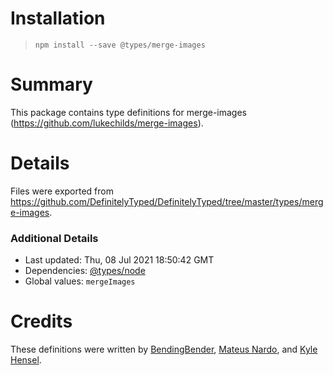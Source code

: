 # Installation
> `npm install --save @types/merge-images`

# Summary
This package contains type definitions for merge-images (https://github.com/lukechilds/merge-images).

# Details
Files were exported from https://github.com/DefinitelyTyped/DefinitelyTyped/tree/master/types/merge-images.

### Additional Details
 * Last updated: Thu, 08 Jul 2021 18:50:42 GMT
 * Dependencies: [@types/node](https://npmjs.com/package/@types/node)
 * Global values: `mergeImages`

# Credits
These definitions were written by [BendingBender](https://github.com/BendingBender), [Mateus Nardo](https://github.com/mdnm), and [Kyle Hensel](https://github.com/k-yle).
